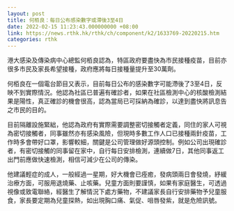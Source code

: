```yaml
---
layout: post
title: 何栢良：每日公布感染數字或滯後3至4日
date: 2022-02-15 11:23:43.000000000 +08:00
link: https://news.rthk.hk/rthk/ch/component/k2/1633769-20220215.htm
categories: rthk
---
```


港大感染及傳染病中心總監何栢良認為，特區政府要盡快為市民接種疫苗，目前亦很多市民及家長希望接種，政府應將每日接種量提升至30萬劑。 

何栢良在一個電台節目又表示，目前每日公布的感染數字可能滯後了3至4日，反映不到實際情況。他認為社區已普遍有確診者，如果在社區檢測中心的核酸檢測結果是陽性，真正確診的機會很高，認為當局已可採納為確診，以達到盡快將訊息告之市民的目的。 

目前隔離設施緊絀，他認為政府有實際需要調整密切接觸者定義，同住的家人可視為密切接觸者，同事雖然亦有感染風險，但現時多數工作人口已接種兩針疫苗，工作時多會帶好口罩，影響較細，關鍵是公司管理做好源頭控制。例如公司出現確診者，有密切接觸的同事留在家中，自行每日安排檢測，連續做7日，其他同事返工出門前應做快速檢測，相信可減少在公司的傳染。

他建議輕症的成人，一般經過一星期，好大機會已痊癒，發病頭兩日會發燒，紓緩治療方面，可服用退燒藥、止咳藥。兒童方面則要謹慎，如果有家庭醫生，可透過視像或致電聯絡，經醫生了解情況下處方藥物，不建議家長自行安排藥物予兒童服食，家長要定期為兒童探熱，如出現胸口痛、氣促、咀唇發紫，就是危險訊號。
